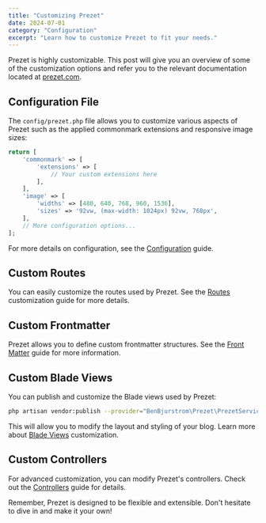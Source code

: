```yaml
---
title: "Customizing Prezet"
date: 2024-07-01
category: "Configuration"
excerpt: "Learn how to customize Prezet to fit your needs."
---
```


Prezet is highly customizable. This post will give you an overview of some of the customization options and refer you to the relevant documentation located at [prezet.com](https://prezet.com).

## Configuration File

The `config/prezet.php` file allows you to customize various aspects of Prezet such as the applied commonmark extensions and responsive image sizes:

```php
return [
    'commonmark' => [
        'extensions' => [
            // Your custom extensions here
        ],
    ],
    'image' => [
        'widths' => [480, 640, 768, 960, 1536],
        'sizes' => '92vw, (max-width: 1024px) 92vw, 768px',
    ],
    // More configuration options...
];
```

For more details on configuration, see the [Configuration](https://prezet.com/configuration) guide.

## Custom Routes

You can easily customize the routes used by Prezet. See the [Routes](https://prezet.com/customize/routes) customization guide for more details.

## Custom Frontmatter

Prezet allows you to define custom frontmatter structures. See the [Front Matter](https://prezet.com/customize/frontmatter) guide for more information.

## Custom Blade Views

You can publish and customize the Blade views used by Prezet:

```bash
php artisan vendor:publish --provider="BenBjurstrom\Prezet\PrezetServiceProvider" --tag=prezet-views
```

This will allow you to modify the layout and styling of your blog. Learn more about [Blade Views](https://prezet.com/customize/blade-views) customization.

## Custom Controllers

For advanced customization, you can modify Prezet's controllers. Check out the [Controllers](https://prezet.com/customize/controllers) guide for details.

Remember, Prezet is designed to be flexible and extensible. Don't hesitate to dive in and make it your own!
